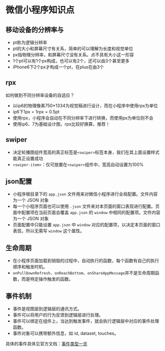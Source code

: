 # 微信小程序知识点

## 移动设备的分辨率与

- pt称为逻辑分辨率
- pt的大小和屏幕尺寸有关系，简单的可以理解为长度和视觉单位
- px指物理分辨率，和屏幕尺寸没有关系。点不具有大小这一形容
- 1个pt可以有1个px构成，也可以有2个，还可以由3个甚至更多
- iPhone6下2个px才构成一个pt，在plus在由3个

## rpx

如何做到不同分辨率设备的自适应？

- 以ip6的物理像素750*1334为视觉稿进行设计，而在小程序中使用rpx为单位
- ip6下1px = 1rpx = 0.5pt
- 使用rpx，小程序会自动在不同分辨率下进行转换，而使用px为单位则不会
- 使用ip6、7为基础设计图，rpx比较好换算，推荐！

## swiper

- 决定轮播图组件宽高的真正标签是`<swiper>`标签本身，我们在其上面设置样式能真正设置成功
- `<swiper-item>`：仅可放置在`<swiper>`组件中，宽高自动设置为100%

## json配置

- 小程序根目录下的 `app.json` 文件用来对微信小程序进行全局配置。文件内容为一个 JSON 对象
- 每一个小程序页面也可以使用 `.json` 文件来对本页面的窗口表现进行配置。页面中配置项在当前页面会覆盖 `app.json` 的 `window` 中相同的配置项。文件内容为一个 JSON 对象
- 页面配置中只能设置 `app.json` 中 `window` 对应的配置项，以决定本页面的窗口表现，所以无需写 `window` 这个属性。

## 生命周期

- 在小程序页面加载到销毁的过程中，自动执行的函数，每个函数有自己的执行顺序和触发时机。
- `onPullDownRefresh`、`onReachBottom`、`onShareAppMessage`并不是生命周期函数，而是特定操作触发的函数。

## 事件机制

- 事件是视图层到逻辑层的通讯方式。
- 事件可以将用户的行为反馈到逻辑层进行处理。
- 事件可以绑定在组件上，当达到触发事件，就会执行逻辑层中对应的事件处理函数。
- 事件对象可以携带额外信息，如 id, dataset, touches。

具体的事件具体见官方文档：[事件类型一览](<https://developers.weixin.qq.com/miniprogram/dev/framework/view/wxml/event.html>)